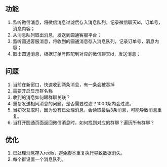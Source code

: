 ## 功能
1. 监听微信消息，将微信消息过滤后存入消息队列，记录微信聊天id，订单号，消息内容；
2. 从消息队列取出消息，发送到圆通客服平台；
3. 监听圆通客服消息，将收到的圆通消息存入消息队列，记录订单号，消息内容；
4. 取出圆通消息，根据订单号匹配到对应的微信聊天id，发送消息；

## 问题
1. 当前在新窗口，快速收到两条消息，有一条会被吞掉
2. 需要开启显示群名称
3. 收到的消息如何跟群聊关联？
4. 重复发送相同消息的问题，是否需要过滤？1000条内会过滤。
5. 当初次获取时，因为没有已处理消息，会读取最后3条消息，可能导致消息重复。
6. 当打开圆通页面返回微信消息时，如何找到对应的群聊？遍历所有群聊？

## 优化
1. 已处理消息存入redis，避免脚本重复执行导致数据消失。
2. 每个群设置一个消息队列。